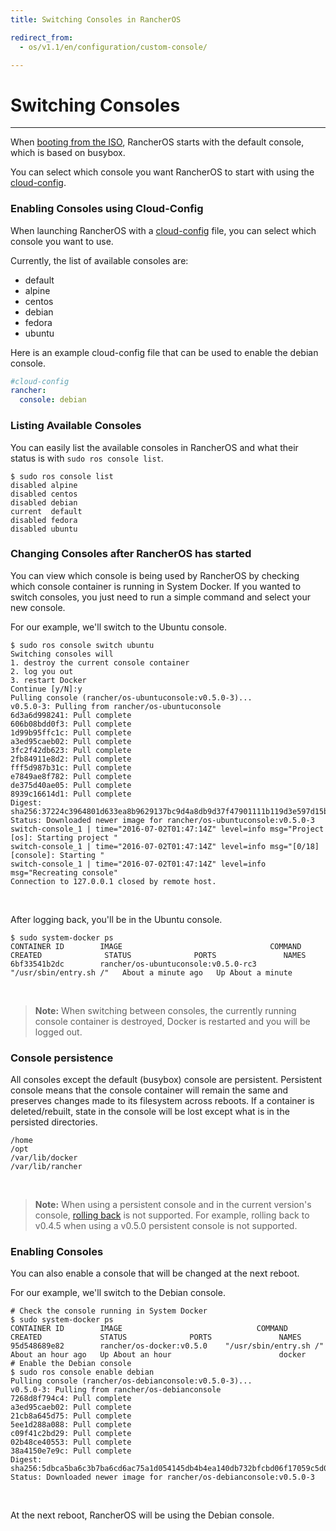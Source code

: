 ```yaml
---
title: Switching Consoles in RancherOS

redirect_from:
  - os/v1.1/en/configuration/custom-console/

---
```


# Switching Consoles
---

When [booting from the ISO]({{page.osbaseurl}}/running-rancheros/workstation/boot-from-iso/), RancherOS starts with the default console, which is based on busybox.

You can select which console you want RancherOS to start with using the [cloud-config]({{page.osbaseurl}}/configuration/#cloud-config).

### Enabling Consoles using Cloud-Config

When launching RancherOS with a [cloud-config]({{page.osbaseurl}}/configuration/#cloud-config) file, you can select which console you want to use.

Currently, the list of available consoles are:

* default
* alpine
* centos
* debian
* fedora
* ubuntu

Here is an example cloud-config file that can be used to enable the debian console.

```yaml
#cloud-config
rancher:
  console: debian
```

### Listing Available Consoles

You can easily list the available consoles in RancherOS and what their status is with `sudo ros console list`.

```
$ sudo ros console list
disabled alpine
disabled centos
disabled debian
current  default
disabled fedora
disabled ubuntu
```

### Changing Consoles after RancherOS has started

You can view which console is being used by RancherOS by checking which console container is running in System Docker. If you wanted to switch consoles, you just need to run a simple command and select your new console.

For our example, we'll switch to the Ubuntu console.

```
$ sudo ros console switch ubuntu
Switching consoles will
1. destroy the current console container
2. log you out
3. restart Docker
Continue [y/N]:y
Pulling console (rancher/os-ubuntuconsole:v0.5.0-3)...
v0.5.0-3: Pulling from rancher/os-ubuntuconsole
6d3a6d998241: Pull complete
606b08bdd0f3: Pull complete
1d99b95ffc1c: Pull complete
a3ed95caeb02: Pull complete
3fc2f42db623: Pull complete
2fb84911e8d2: Pull complete
fff5d987b31c: Pull complete
e7849ae8f782: Pull complete
de375d40ae05: Pull complete
8939c16614d1: Pull complete
Digest: sha256:37224c3964801d633ea8b9629137bc9d4a8db9d37f47901111b119d3e597d15b
Status: Downloaded newer image for rancher/os-ubuntuconsole:v0.5.0-3
switch-console_1 | time="2016-07-02T01:47:14Z" level=info msg="Project [os]: Starting project "
switch-console_1 | time="2016-07-02T01:47:14Z" level=info msg="[0/18] [console]: Starting "
switch-console_1 | time="2016-07-02T01:47:14Z" level=info msg="Recreating console"
Connection to 127.0.0.1 closed by remote host.
```

<br>

After logging back, you'll be in the Ubuntu console.

```
$ sudo system-docker ps
CONTAINER ID        IMAGE                                 COMMAND                  CREATED              STATUS              PORTS               NAMES
6bf33541b2dc        rancher/os-ubuntuconsole:v0.5.0-rc3   "/usr/sbin/entry.sh /"   About a minute ago   Up About a minute
```

<br>

> **Note:** When switching between consoles, the currently running console container is destroyed, Docker is restarted and you will be logged out.

### Console persistence

All consoles except the default (busybox) console are persistent. Persistent console means that the console container will remain the same and preserves changes made to its filesystem across reboots. If a container is deleted/rebuilt, state in the console will be lost except what is in the persisted directories.

```
/home
/opt
/var/lib/docker
/var/lib/rancher
```

<br>

> **Note:** When using a persistent console and in the current version's console, [rolling back]({{page.osbaseurl}}/upgrading/#rolling-back-an-upgrade) is not supported. For example, rolling back to v0.4.5 when using a v0.5.0 persistent console is not supported.

### Enabling Consoles

You can also enable a console that will be changed at the next reboot.

For our example, we'll switch to the Debian console.

```
# Check the console running in System Docker
$ sudo system-docker ps
CONTAINER ID        IMAGE                              COMMAND                  CREATED             STATUS              PORTS               NAMES
95d548689e82        rancher/os-docker:v0.5.0    "/usr/sbin/entry.sh /"   About an hour ago   Up About an hour                        docker
# Enable the Debian console
$ sudo ros console enable debian
Pulling console (rancher/os-debianconsole:v0.5.0-3)...
v0.5.0-3: Pulling from rancher/os-debianconsole
7268d8f794c4: Pull complete
a3ed95caeb02: Pull complete
21cb8a645d75: Pull complete
5ee1d288a088: Pull complete
c09f41c2bd29: Pull complete
02b48ce40553: Pull complete
38a4150e7e9c: Pull complete
Digest: sha256:5dbca5ba6c3b7ba6cd6ac75a1d054145db4b4ea140db732bfcbd06f17059c5d0
Status: Downloaded newer image for rancher/os-debianconsole:v0.5.0-3
```

<br>

At the next reboot, RancherOS will be using the Debian console.
